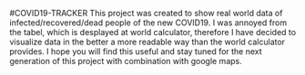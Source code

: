 #COVID19-TRACKER
This project was created to show real world data of infected/recovered/dead people of the new COVID19. I was annoyed from the tabel, which is desplayed at world calculator, therefore I have decided to visualize data in the better a more readable way than the world calculator provides. I hope you will find this useful and stay tuned for the next generation of this project with combination with google maps.
